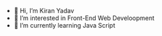 - 👋 Hi, I’m Kiran Yadav
- 👀 I’m interested in Front-End Web Develoopment
- 🌱 I’m currently learning Java Script

<!---
Kiran-512/Kiran-512 is a ✨ special ✨ repository because its `README.md` (this file) appears on your GitHub profile.
You can click the Preview link to take a look at your changes.
--->

